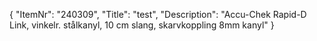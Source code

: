 {
  "ItemNr": "240309",
  "Title": "test",
  "Description": "Accu-Chek Rapid-D Link, vinkelr. stålkanyl, 10 cm slang, skarvkoppling 8mm kanyl"
}